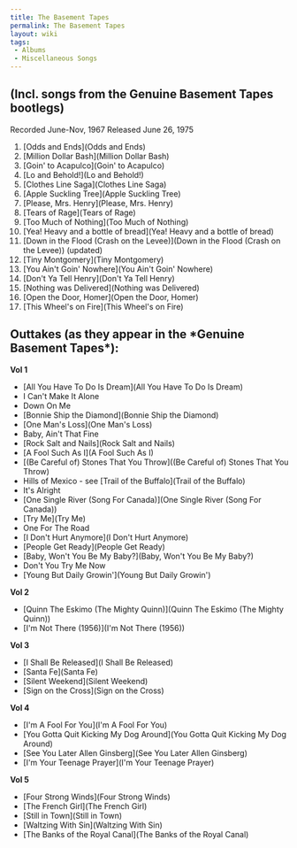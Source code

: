 ```yaml
---
title: The Basement Tapes
permalink: The Basement Tapes
layout: wiki
tags:
 - Albums
 - Miscellaneous Songs
---
```


<h2>
(Incl. songs from the Genuine Basement Tapes bootlegs)

</h2>
Recorded June-Nov, 1967  
Released June 26, 1975

1.  [Odds and Ends](Odds and Ends)
2.  [Million Dollar Bash](Million Dollar Bash)
3.  [Goin' to Acapulco](Goin' to Acapulco)
4.  [Lo and Behold!](Lo and Behold!)
5.  [Clothes Line Saga](Clothes Line Saga)
6.  [Apple Suckling Tree](Apple Suckling Tree)
7.  [Please, Mrs. Henry](Please, Mrs. Henry)
8.  [Tears of Rage](Tears of Rage)
9.  [Too Much of Nothing](Too Much of Nothing)
10. [Yea! Heavy and a bottle of
    bread](Yea! Heavy and a bottle of bread)
11. [Down in the Flood (Crash on the
    Levee)](Down in the Flood (Crash on the Levee)) (updated)
12. [Tiny Montgomery](Tiny Montgomery)
13. [You Ain't Goin' Nowhere](You Ain't Goin' Nowhere)
14. [Don't Ya Tell Henry](Don't Ya Tell Henry)
15. [Nothing was Delivered](Nothing was Delivered)
16. [Open the Door, Homer](Open the Door, Homer)
17. [This Wheel's on Fire](This Wheel's on Fire)

<h2>
Outtakes (as they appear in the *Genuine Basement Tapes*):

</h2>
<strong>Vol 1</strong>

-   [All You Have To Do Is
    Dream](All You Have To Do Is Dream)
-   I Can't Make It Alone
-   Down On Me
-   [Bonnie Ship the Diamond](Bonnie Ship the Diamond)
-   [One Man's Loss](One Man's Loss)
-   Baby, Ain't That Fine
-   [Rock Salt and Nails](Rock Salt and Nails)
-   [A Fool Such As I](A Fool Such As I)
-   [(Be Careful of) Stones That You
    Throw]((Be Careful of) Stones That You Throw)
-   Hills of Mexico - see [Trail of the
    Buffalo](Trail of the Buffalo)
-   It's Alright
-   [One Single River (Song For
    Canada)](One Single River (Song For Canada))
-   [Try Me](Try Me)
-   One For The Road
-   [I Don't Hurt Anymore](I Don't Hurt Anymore)
-   [People Get Ready](People Get Ready)
-   [Baby, Won't You Be My
    Baby?](Baby, Won't You Be My Baby?)
-   Don't You Try Me Now
-   [Young But Daily Growin'](Young But Daily Growin')

<strong>Vol 2</strong>

-   [Quinn The Eskimo (The Mighty
    Quinn)](Quinn The Eskimo (The Mighty Quinn))
-   [I'm Not There (1956)](I'm Not There (1956))

<strong>Vol 3</strong>

-   [I Shall Be Released](I Shall Be Released)
-   [Santa Fe](Santa Fe)
-   [Silent Weekend](Silent Weekend)
-   [Sign on the Cross](Sign on the Cross)

<strong>Vol 4</strong>

-   [I'm A Fool For You](I'm A Fool For You)
-   [You Gotta Quit Kicking My Dog
    Around](You Gotta Quit Kicking My Dog Around)
-   [See You Later Allen
    Ginsberg](See You Later Allen Ginsberg)
-   [I'm Your Teenage Prayer](I'm Your Teenage Prayer)

<strong>Vol 5</strong>

-   [Four Strong Winds](Four Strong Winds)
-   [The French Girl](The French Girl)
-   [Still in Town](Still in Town)
-   [Waltzing With Sin](Waltzing With Sin)
-   [The Banks of the Royal
    Canal](The Banks of the Royal Canal)

